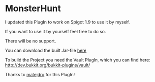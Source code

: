 # MonsterHunt

I updated this PlugIn to work on Spigot 1.9 to use it by myself. 

If you want to use it by yourself feel free to do so. 

There will be no support.

You can download the built Jar-file [here](http://puu.sh/nzfk6/7d2f1d2231.jar "monsterhunt.jar")

To build the Project you need the Vault PlugIn, which you can find here:
http://dev.bukkit.org/bukkit-plugins/vault/

Thanks to [matejdro](https://github.com/matejdro "matejdro") for this PlugIn!

